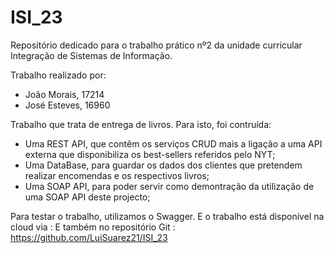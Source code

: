 # ISI_23
Repositório dedicado para o trabalho prático nº2 da unidade curricular Integração de Sistemas de Informação.

Trabalho realizado por:
- João Morais, 17214
- José Esteves, 16960

Trabalho que trata de entrega de livros. Para isto, foi contruída:

- Uma REST API, que contêm os serviços CRUD mais a ligação a uma API externa que disponibiliza os best-sellers referidos pelo NYT;
- Uma DataBase, para guardar os dados dos clientes que pretendem realizar encomendas e os respectivos livros;
- Uma SOAP API, para poder servir como demontração da utilização de uma SOAP API deste projecto;

Para testar o trabalho, utilizamos o Swagger. E o trabalho está disponível na cloud via : 
E também no repositório Git : https://github.com/LuiSuarez21/ISI_23

